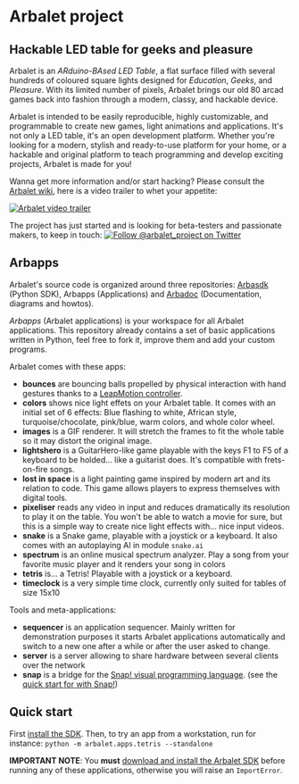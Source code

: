 # Arbalet project
## Hackable LED table for geeks and pleasure
Arbalet is an *ARduino-BAsed LED Table*, a flat surface filled with several hundreds of coloured square lights designed for _Education_, _Geeks_, and _Pleasure_. With its limited number of pixels, Arbalet brings our old 80 arcad games back into fashion through a modern, classy, and hackable device.

Arbalet is intended to be easily reproducible, highly customizable, and programmable to create new games, light animations and applications. It's not only a LED table, it's an open development platform. Whether you're looking for a modern, stylish and ready-to-use platform for your home, or a hackable and original platform to teach programming and develop exciting projects, Arbalet is made for you!

Wanna get more information and/or start hacking? Please consult the [Arbalet wiki](https://github.com/arbalet-project/arbadoc/wiki), here is a video trailer to whet your appetite:

[![Arbalet video trailer](https://raw.githubusercontent.com/arbalet-project/arbadoc/master/pics/vimeo_snapshot.jpeg)](https://vimeo.com/arbalet/1)

The project has just started and is looking for beta-testers and passionate makers, to keep in touch: [![Follow @arbalet_project on Twitter](https://raw.githubusercontent.com/arbalet-project/arbadoc/master/graphical_elements/twitter.png)](https://twitter.com/arbalet_project)

## Arbapps
Arbalet's source code is organized around three repositories: [Arbasdk](https://github.com/arbalet-project/arbasdk) (Python SDK), Arbapps (Applications) and [Arbadoc](https://github.com/arbalet-project/arbadoc) (Documentation, diagrams and howtos).

*Arbapps* (Arbalet applications) is your workspace for all Arbalet applications. This repository already contains a set of basic applications written in Python, feel free to fork it, improve them and add your custom programs.

Arbalet comes with these apps:
* **bounces** are bouncing balls propelled by physical interaction with hand gestures thanks to a [LeapMotion controller](http://leapmotion.com/).
* **colors** shows nice light effets on your Arbalet table. It comes with an initial set of 6 effects: Blue flashing to white, African style, turquoise/chocolate, pink/blue, warm colors, and whole color wheel.
* **images** is a GIF renderer. It will stretch the frames to fit the whole table so it may distort the original image.
* **lightshero** is a GuitarHero-like game playable with the keys F1 to F5 of a keyboard to be holded... like a guitarist does. It's compatible with frets-on-fire songs.
* **lost in space** is a light painting game inspired by modern art and its relation to code. This game allows players to express themselves with digital tools.
* **pixeliser** reads any video in input and reduces dramatically its resolution to play it on the table. You won't be able to watch a movie for sure, but this is a simple way to create nice light effects with... nice input videos.
* **snake** is a Snake game, playable with a joystick or a keyboard. It also comes with an autoplaying AI in module `snake.ai` 
* **spectrum** 	is an online musical spectrum analyzer. Play a song from your favorite music player and it renders your song in colors
* **tetris** is... a Tetris! Playable with a joystick or a keyboard.
* **timeclock** is a very simple time clock, currently only suited for tables of size 15x10

Tools and meta-applications:
* **sequencer** is an application sequencer. Mainly written for demonstration purposes it starts Arbalet applications automatically and switch to a new one after a while or after the user asked to change.
* **server** 	is a server allowing to share hardware between several clients over the network
* **snap** 	is a bridge for the [Snap! visual programming language](http://snap.berkeley.edu/). (see the [quick start for with Snap!](https://github.com/arbalet-project/arbadoc/wiki/Meta-applications#arbasnap))

## Quick start
First [install the SDK](https://github.com/arbalet-project/arbadoc/wiki/Software-tutorials). Then, to try an app from a workstation, run for instance: `python -m arbalet.apps.tetris --standalone`

**IMPORTANT NOTE**: You **must** [download and install the Arbalet SDK](https://github.com/arbalet-project/arbadoc/wiki/Software-tutorials) before running any of these applications, otherwise you will raise an `ImportError`.
